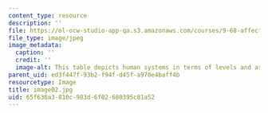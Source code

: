 ```yaml
---
content_type: resource
description: ''
file: https://ol-ocw-studio-app-qa.s3.amazonaws.com/courses/9-68-affect-neurobiological-psychological-and-sociocultural-counterparts-of-feelings-spring-2013/65f636a3810c983d6f02680395c81a52_image02.jpg
file_type: image/jpeg
image_metadata:
  caption: ''
  credit: ''
  image-alt: This table depicts human systems in terms of levels and aspects of organization.
parent_uid: ed3f447f-93b2-f94f-d45f-a970e4baff4b
resourcetype: Image
title: image02.jpg
uid: 65f636a3-810c-983d-6f02-680395c81a52
---
```

